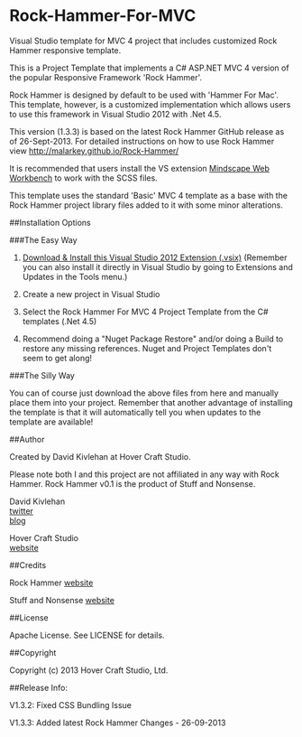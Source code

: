 Rock-Hammer-For-MVC
===================

Visual Studio template for MVC 4 project that includes customized Rock Hammer responsive template.

This is a Project Template that implements a C# ASP.NET MVC 4 version of the popular Responsive Framework 'Rock Hammer'.

Rock Hammer is designed by default to be used with 'Hammer For Mac'. This template, however, is a customized implementation which allows users to use this framework in Visual Studio 2012 with .Net 4.5.

This version (1.3.3) is based on the latest Rock Hammer GitHub release as of 26-Sept-2013. For detailed instructions on how to use Rock Hammer view http://malarkey.github.io/Rock-Hammer/

It is recommended that users install the VS extension [Mindscape Web Workbench](http://visualstudiogallery.msdn.microsoft.com/2b96d16a-c986-4501-8f97-8008f9db141a) to work with the SCSS files.

This template uses the standard 'Basic' MVC 4 template as a base with the Rock Hammer project library files added to it with some minor alterations.

##Installation Options

###The Easy Way

1. [Download & Install this Visual Studio 2012 Extension (.vsix)](http://visualstudiogallery.msdn.microsoft.com/03e3117d-490b-4711-a2a1-cb36f5adc73e)
 (Remember you can also install it directly in Visual Studio by going to Extensions and Updates in the Tools menu.)
2. Create a new project in Visual Studio
3. Select the Rock Hammer For MVC 4 Project Template from the C# templates (.Net 4.5)

4. Recommend doing a "Nuget Package Restore" and/or doing a Build to restore any missing references. Nuget and Project Templates don't seem to get along! 

###The Silly Way

You can of course just download the above files from here and manually place them into your project. Remember that another advantage of installing the template is that it will automatically tell you when updates to the template are available!

##Author

Created by David Kivlehan at Hover Craft Studio. 

Please note both I and this project are not affiliated in any way with Rock Hammer. Rock Hammer v0.1 is the product of Stuff and Nonsense.

David Kivlehan   
[twitter](http://www.twitter.com/funzeye)  
[blog](http://hovercraftie.tumblr.com/)  

Hover Craft Studio  
[website](http://www.hovercraftstudio.ie/) 

##Credits

Rock Hammer
[website](http://malarkey.github.io/Rock-Hammer/)

Stuff and Nonsense 
[website](http://stuffandnonsense.co.uk/)  

##License

Apache License. See LICENSE for details.

##Copyright

Copyright (c) 2013 Hover Craft Studio, Ltd.

 

##Release Info:

V1.3.2: Fixed CSS Bundling Issue

V1.3.3: Added latest Rock Hammer Changes - 26-09-2013
